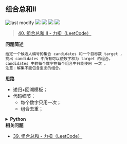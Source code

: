 ## 组合总和II
<!--START_SECTION:badge-->

![last modify](https://img.shields.io/static/v1?label=last%20modify&message=2022-10-14%2014%3A59%3A33&color=yellowgreen&style=flat-square)
[![](https://img.shields.io/static/v1?label=&message=%E4%B8%AD%E7%AD%89&color=yellow&style=flat-square)](../../../README.md#中等)
[![](https://img.shields.io/static/v1?label=&message=LeetCode&color=green&style=flat-square)](../../../README.md#leetcode)
[![](https://img.shields.io/static/v1?label=&message=%E9%80%92%E5%BD%92&color=blue&style=flat-square)](../../../README.md#递归)
[![](https://img.shields.io/static/v1?label=&message=LeetCode%20Hot%20100&color=blue&style=flat-square)](../../../README.md#leetcode-hot-100)

<!--END_SECTION:badge-->
<!--info
tags: [递归, 回溯, lc100]
source: LeetCode
level: 中等
number: '0040'
name: 组合总和II
companies: []
-->

> [40. 组合总和 II - 力扣（LeetCode）](https://leetcode.cn/problems/combination-sum-ii/)

<summary><b>问题简述</b></summary>

```txt
给定一个候选人编号的集合 candidates 和一个目标数 target ，
找出 candidates 中所有可以使数字和为 target 的组合。
candidates 中的每个数字在每个组合中只能使用 一次 。
注意：解集不能包含重复的组合。 
```

<!-- 
<details><summary><b>详细描述</b></summary>

```txt
```

</details>
-->

<!-- <div align="center"><img src="../../../_assets/xxx.png" height="300" /></div> -->

<summary><b>思路</b></summary>

- 递归+回溯模板；
- 代码细节：
    - 每个数字只用一次；
    - 组合去重；

<details><summary><b>Python</b></summary>

```python
class Solution:
    def combinationSum2(self, candidates: List[int], target: int) -> List[List[int]]:

        ret = []

        def dfs(s, start, tmp):

            if s >= target:
                if s == target:
                    ret.append(tmp[:])
                return
            
            for i in range(start, len(candidates)):
                # 注意这里是 i > start（每个数字取一次），而不是 i > 0（每种数字取一次）
                if i > start and candidates[i] == candidates[i - 1]:
                    continue

                tmp.append(candidates[i])
                dfs(s + candidates[i], i + 1, tmp)  # i + 1 表示下一个开始取，即每个数字只使用一次
                tmp.pop()

        candidates.sort()  # 排序
        dfs(0, 0, [])
        return ret
```

</details>


<summary><b>相关问题</b></summary>

- [39. 组合总和 - 力扣（LeetCode）](https://leetcode.cn/problems/combination-sum/)
